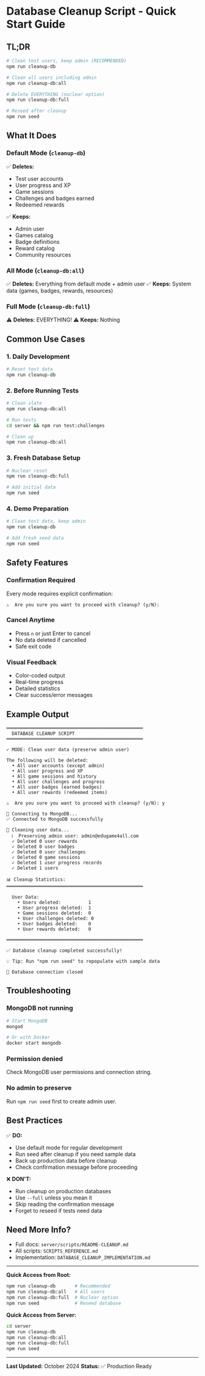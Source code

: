 # Database Cleanup Script - Quick Start Guide

## TL;DR

```bash
# Clean test users, keep admin (RECOMMENDED)
npm run cleanup-db

# Clean all users including admin
npm run cleanup-db:all

# Delete EVERYTHING (nuclear option)
npm run cleanup-db:full

# Reseed after cleanup
npm run seed
```

## What It Does

### Default Mode (`cleanup-db`)
✅ **Deletes:**
- Test user accounts
- User progress and XP
- Game sessions
- Challenges and badges earned
- Redeemed rewards

✅ **Keeps:**
- Admin user
- Games catalog
- Badge definitions
- Reward catalog
- Community resources

### All Mode (`cleanup-db:all`)
✅ **Deletes:** Everything from default mode + admin user
✅ **Keeps:** System data (games, badges, rewards, resources)

### Full Mode (`cleanup-db:full`)
⚠️ **Deletes:** EVERYTHING!
⚠️ **Keeps:** Nothing

## Common Use Cases

### 1. Daily Development
```bash
# Reset test data
npm run cleanup-db
```

### 2. Before Running Tests
```bash
# Clean slate
npm run cleanup-db:all

# Run tests
cd server && npm run test:challenges

# Clean up
npm run cleanup-db:all
```

### 3. Fresh Database Setup
```bash
# Nuclear reset
npm run cleanup-db:full

# Add initial data
npm run seed
```

### 4. Demo Preparation
```bash
# Clean test data, keep admin
npm run cleanup-db

# Add fresh seed data
npm run seed
```

## Safety Features

### Confirmation Required
Every mode requires explicit confirmation:
```
⚠️  Are you sure you want to proceed with cleanup? (y/N):
```

### Cancel Anytime
- Press `n` or just Enter to cancel
- No data deleted if cancelled
- Safe exit code

### Visual Feedback
- Color-coded output
- Real-time progress
- Detailed statistics
- Clear success/error messages

## Example Output

```
══════════════════════════════════════════════════
  DATABASE CLEANUP SCRIPT
══════════════════════════════════════════════════

✓ MODE: Clean user data (preserve admin user)

The following will be deleted:
  • All user accounts (except admin)
  • All user progress and XP
  • All game sessions and history
  • All user challenges and progress
  • All user badges (earned badges)
  • All user rewards (redeemed items)

⚠️  Are you sure you want to proceed with cleanup? (y/N): y

🔌 Connecting to MongoDB...
✅ Connected to MongoDB successfully

🧹 Cleaning user data...
  ℹ️  Preserving admin user: admin@edugame4all.com
  ✓ Deleted 0 user rewards
  ✓ Deleted 0 user badges
  ✓ Deleted 0 user challenges
  ✓ Deleted 0 game sessions
  ✓ Deleted 1 user progress records
  ✓ Deleted 1 users

📊 Cleanup Statistics:
══════════════════════════════════════════════════

  User Data:
    • Users deleted:          1
    • User progress deleted:  1
    • Game sessions deleted:  0
    • User challenges deleted: 0
    • User badges deleted:    0
    • User rewards deleted:   0

══════════════════════════════════════════════════

✅ Database cleanup completed successfully!

💡 Tip: Run "npm run seed" to repopulate with sample data

🔌 Database connection closed
```

## Troubleshooting

### MongoDB not running
```bash
# Start MongoDB
mongod

# Or with Docker
docker start mongodb
```

### Permission denied
Check MongoDB user permissions and connection string.

### No admin to preserve
Run `npm run seed` first to create admin user.

## Best Practices

✅ **DO:**
- Use default mode for regular development
- Run seed after cleanup if you need sample data
- Back up production data before cleanup
- Check confirmation message before proceeding

❌ **DON'T:**
- Run cleanup on production databases
- Use `--full` unless you mean it
- Skip reading the confirmation message
- Forget to reseed if tests need data

## Need More Info?

- Full docs: `server/scripts/README-CLEANUP.md`
- All scripts: `SCRIPTS_REFERENCE.md`
- Implementation: `DATABASE_CLEANUP_IMPLEMENTATION.md`

---

**Quick Access from Root:**
```bash
npm run cleanup-db       # Recommended
npm run cleanup-db:all   # All users
npm run cleanup-db:full  # Nuclear option
npm run seed             # Reseed database
```

**Quick Access from Server:**
```bash
cd server
npm run cleanup-db
npm run cleanup-db:all
npm run cleanup-db:full
npm run seed
```

---

**Last Updated:** October 2024
**Status:** ✅ Production Ready
